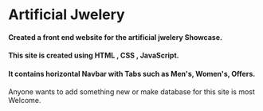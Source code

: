 # Artificial Jwelery
#### Created a front end website for the artificial jwelery Showcase.
#### This site is created using **HTML** , **CSS** , **JavaScript**.
#### It contains horizontal Navbar with Tabs such as Men's, Women's, Offers.
Anyone wants to add something new or make database for this site is most Welcome.
